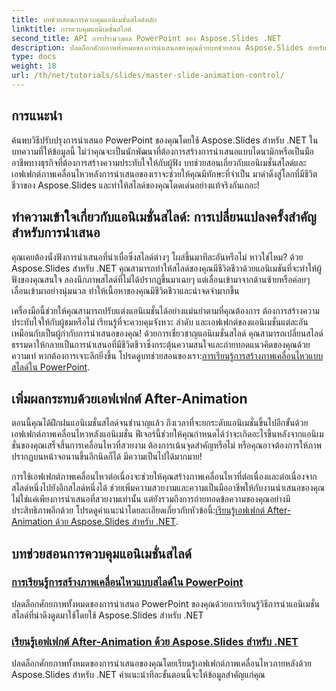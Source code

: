 ```yaml
---
title: บทช่วยสอนการควบคุมแอนิเมชั่นสไลด์หลัก
linktitle: การควบคุมแอนิเมชั่นสไลด์
second_title: API การประมวลผล PowerPoint ของ Aspose.Slides .NET
description: ปลดล็อกศักยภาพทั้งหมดของการนำเสนอของคุณด้วยบทช่วยสอน Aspose.Slides สำหรับ .NET ที่ครอบคลุมเหล่านี้ ซึ่งครอบคลุมถึงแอนิเมชั่นสไลด์และเอฟเฟกต์หลังแอนิเมชั่น
type: docs
weight: 18
url: /th/net/tutorials/slides/master-slide-animation-control/
---
```

## การแนะนำ

ค้นพบวิธีปรับปรุงการนำเสนอ PowerPoint ของคุณโดยใช้ Aspose.Slides สำหรับ .NET ในบทความที่ให้ข้อมูลนี้ ไม่ว่าคุณจะเป็นนักพัฒนาที่ต้องการสร้างการนำเสนอแบบไดนามิกหรือเป็นมืออาชีพทางธุรกิจที่ต้องการสร้างความประทับใจให้กับผู้ฟัง บทช่วยสอนเกี่ยวกับแอนิเมชั่นสไลด์และเอฟเฟกต์ภาพเคลื่อนไหวหลังการนำเสนอของเราจะช่วยให้คุณมีทักษะที่จำเป็น มาดำดิ่งสู่โลกที่มีชีวิตชีวาของ Aspose.Slides และทำให้สไลด์ของคุณโดดเด่นอย่างแท้จริงกันเถอะ!


## ทำความเข้าใจเกี่ยวกับแอนิเมชั่นสไลด์: การเปลี่ยนแปลงครั้งสำคัญสำหรับการนำเสนอ

คุณเคยต้องนั่งฟังการนำเสนอที่น่าเบื่อซึ่งสไลด์ต่างๆ โผล่ขึ้นมาทีละอันหรือไม่ หาวใช่ไหม? ด้วย Aspose.Slides สำหรับ .NET คุณสามารถทำให้สไลด์ของคุณมีชีวิตชีวาด้วยแอนิเมชันที่จะทำให้ผู้ฟังของคุณสนใจ ลองนึกภาพสไลด์ที่ไม่ได้ปรากฏขึ้นมาเฉยๆ แต่เลื่อนเข้ามาจากด้านซ้ายหรือค่อยๆ เลื่อนเข้ามาอย่างนุ่มนวล ทำให้เนื้อหาของคุณมีชีวิตชีวาและน่าจดจำมากขึ้น 

เครื่องมือนี้ช่วยให้คุณสามารถปรับแต่งแอนิเมชั่นได้อย่างแม่นยำตามที่คุณต้องการ ต้องการสร้างความประทับใจให้กับผู้ชมหรือไม่ เรียนรู้ที่จะควบคุมจังหวะ ลำดับ และเอฟเฟกต์ของแอนิเมชั่นแต่ละอัน เหมือนกับเป็นผู้กำกับการนำเสนอของคุณ! ด้วยการเชี่ยวชาญแอนิเมชั่นสไลด์ คุณสามารถเปลี่ยนสไลด์ธรรมดาให้กลายเป็นการนำเสนอที่มีชีวิตชีวาซึ่งกระตุ้นความสนใจและถ่ายทอดแนวคิดของคุณด้วยความเท่ หากต้องการเจาะลึกยิ่งขึ้น โปรดดูบทช่วยสอนของเรา:[การเรียนรู้การสร้างภาพเคลื่อนไหวแบบสไลด์ใน PowerPoint](./slide-animation-in-power-point/).

## เพิ่มผลกระทบด้วยเอฟเฟกต์ After-Animation

ตอนนี้คุณได้ฝึกฝนแอนิเมชั่นสไลด์จนชำนาญแล้ว ถึงเวลาที่จะยกระดับแอนิเมชั่นขึ้นไปอีกขั้นด้วยเอฟเฟกต์ภาพเคลื่อนไหวหลังแอนิเมชั่น ฟีเจอร์นี้ช่วยให้คุณกำหนดได้ว่าจะเกิดอะไรขึ้นหลังจากแอนิเมชั่นของคุณเสร็จสิ้นการเคลื่อนไหวที่สวยงาม ต้องการเน้นจุดสำคัญหรือไม่ หรือคุณอาจต้องการให้ภาพปรากฏบนหน้าจอนานขึ้นอีกนิดก็ได้ มีความเป็นไปได้มากมาย!

การใช้เอฟเฟกต์ภาพเคลื่อนไหวต่อเนื่องจะช่วยให้คุณสร้างภาพเคลื่อนไหวที่ต่อเนื่องและต่อเนื่องจากสไลด์หนึ่งไปยังอีกสไลด์หนึ่งได้ ช่วยเพิ่มความสวยงามและความเป็นมืออาชีพให้กับงานนำเสนอของคุณ ไม่ใช่แค่เพียงการนำเสนอที่สวยงามเท่านั้น แต่ยังรวมถึงการถ่ายทอดข้อความของคุณอย่างมีประสิทธิภาพอีกด้วย โปรดดูคำแนะนำโดยละเอียดเกี่ยวกับหัวข้อนี้:[เรียนรู้เอฟเฟกต์ After-Animation ด้วย Aspose.Slides สำหรับ .NET](./control-after-animation-effects/). 

## บทช่วยสอนการควบคุมแอนิเมชั่นสไลด์
### [การเรียนรู้การสร้างภาพเคลื่อนไหวแบบสไลด์ใน PowerPoint](./slide-animation-in-power-point/)
ปลดล็อกศักยภาพทั้งหมดของการนำเสนอ PowerPoint ของคุณด้วยการเรียนรู้วิธีการนำแอนิเมชั่นสไลด์ที่น่าดึงดูดมาใช้โดยใช้ Aspose.Slides สำหรับ .NET
### [เรียนรู้เอฟเฟกต์ After-Animation ด้วย Aspose.Slides สำหรับ .NET](./control-after-animation-effects/)
ปลดล็อกศักยภาพทั้งหมดของการนำเสนอของคุณโดยเรียนรู้เอฟเฟกต์ภาพเคลื่อนไหวภายหลังด้วย Aspose.Slides สำหรับ .NET คำแนะนำทีละขั้นตอนนี้จะให้ข้อมูลสำคัญแก่คุณ